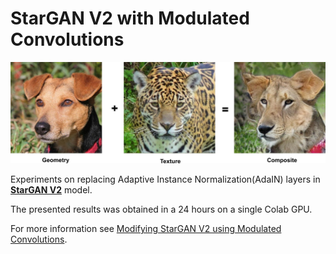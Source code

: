 # StarGAN V2 with Modulated Convolutions

![logo](data/compose.jpg)

Experiments on replacing Adaptive Instance Normalization(AdaIN) layers in [__StarGAN V2__](https://github.com/clovaai/stargan-v2) model.

The presented results was obtained in a 24 hours on a single Colab GPU.

For more information see [Modifying StarGAN V2 using Modulated Convolutions](https://v-hramchenko.medium.com/modifying-stargan-v2-using-modulated-convolutions-13dc5796cd6e).



